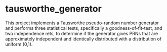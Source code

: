 # tausworthe_generator
This project implements a Tausworthe pseudo-random number generator and performs three statistical tests, specifically a goodness-of-fit-test, and two independence rets, to determine if the generator gives PRNs that are approximately independent and identically distributed with a distribution of uniform (0,1).
